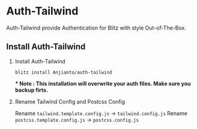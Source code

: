 # Auth-Tailwind

Auth-Tailwind provide Authentication for Blitz with style Out-of-The-Box.

## Install Auth-Tailwind

1. Install Auth-Tailwind

   `blitz install Anjianto/auth-tailwind`

   **\* Note : This installation will overwrite your auth files. Make sure you backup firts.**

2. Rename Tailwind Config and Postcss Config

   Rename `tailwind.template.config.js` -> `tailwind.config.js`
   Rename `postcss.template.config.js` -> `postcss.config.js`
